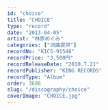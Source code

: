 ```yaml
---
id: "choice"
title: "CHOICE"
type: "record"
date: "2013-04-05"
artist: "林原めぐみ"
categories: ["词曲提供"]
recordNo: "KICS-91548"
recordPrice: "3,500円"
recordReleaseDate: "2010.7.21"
recordPublisher: "KING RECORDS"
recordType: "Album"
order: 3608
slug: "/discography/choice"
coverImage: "CHOICE.jpg"
---
```



